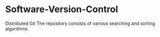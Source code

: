 # Software-Version-Control
Distributed Git
The repository consists of various searching and sorting algorithms.
